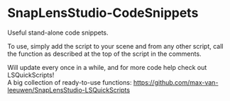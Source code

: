# SnapLensStudio-CodeSnippets
Useful stand-alone code snippets.

To use, simply add the script to your scene and from any other script, call the function as described at the top of the script in the comments.

Will update every once in a while, and for more code help check out LSQuickScripts!<br/>
A big collection of ready-to-use functions:
https://github.com/max-van-leeuwen/SnapLensStudio-LSQuickScripts
